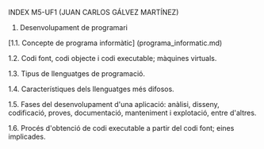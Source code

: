 INDEX M5-UF1 (JUAN CARLOS GÁLVEZ MARTÍNEZ)

1. Desenvolupament de programari

  [1.1. Concepte de programa informàtic]
  (programa_informatic.md)
  
  1.2. Codi font, codi objecte i codi executable; màquines virtuals.

  1.3. Tipus de llenguatges de programació.

  1.4. Característiques dels llenguatges més difosos.

  1.5. Fases del desenvolupament d'una aplicació: anàlisi, disseny, codificació, proves, documentació, manteniment i explotació,   entre d'altres.

  1.6. Procés d'obtenció de codi executable a partir del codi font; eines implicades.
